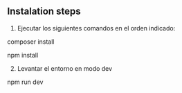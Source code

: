 ## Instalation steps

1) Ejecutar los siguientes comandos en el orden indicado:

composer install

npm install

2) Levantar el entorno en modo dev

npm run dev